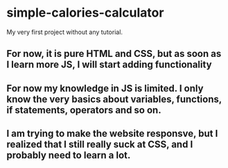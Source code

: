 # simple-calories-calculator
My very first project without any tutorial.

## For now, it is pure HTML and CSS, but as soon as I learn more JS, I will start adding functionality

## For now my knowledge in JS is limited. I only know the very basics about variables, functions, if statements, operators and so on.

## I am trying to make the website responsve, but I realized that I still really suck at CSS, and I probably need to learn a lot.


